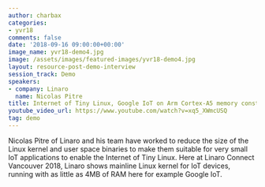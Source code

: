 ```yaml
---
author: charbax
categories:
- yvr18
comments: false
date: '2018-09-16 09:00:00+00:00'
image_name: yvr18-demo4.jpg
image: /assets/images/featured-images/yvr18-demo4.jpg
layout: resource-post-demo-interview
session_track: Demo
speakers:
- company: Linaro
  name: Nicolas Pitre
title: Internet of Tiny Linux, Google IoT on Arm Cortex-A5 memory constrained device
youtube_video_url: https://www.youtube.com/watch?v=xq5_XWmcUSQ
tag: demo
---
```

Nicolas Pitre of Linaro and his team have worked to reduce the size of the Linux kernel and user space binaries to make them suitable for very small IoT applications to enable the Internet of Tiny Linux. Here at Linaro Connect Vancouver 2018, Linaro shows mainline Linux kernel for IoT devices, running with as little as 4MB of RAM here for example Google IoT.
